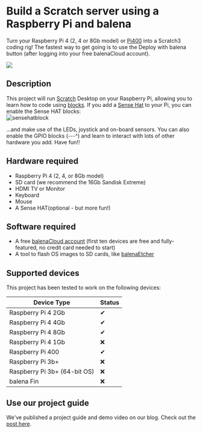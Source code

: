 # Build a Scratch server using a Raspberry Pi and balena

Turn your Raspberry Pi 4 (2, 4 or 8Gb model) or [Pi400](https://www.raspberrypi.org/products/raspberry-pi-400/) into a Scratch3 coding rig! The fastest way to get going is to use the Deploy with balena button (after logging into your free balenaCloud account).

[![](https://balena.io/deploy.svg)](https://dashboard.balena-cloud.com/deploy?repoUrl=https://github.com/balenalabs-incubator/scratch)

## Description
This project will run [Scratch](https://scratch.mit.edu/) Desktop on your Raspberry Pi, allowing you to learn how to code using [blocks](https://en.wikipedia.org/wiki/Block_(programming)). If you add a [Sense Hat](https://www.raspberrypi.org/products/sense-hat/?resellerType=home) to your Pi, you can enable the Sense HAT blocks:<br/>
![sensehatblock](https://i.ibb.co/fnbnCQp/scratch-3-desktop-for-raspbian-on-raspberry-pi-2.png)

...and make use of the LEDs, joystick and on-board sensors. You can also enable the GPIO blocks (---^) and learn to interact with lots of other hardware you add.
Have fun!!

## Hardware required
* Raspberry Pi 4 (2, 4, or 8Gb model)
* SD card (we recommend the 16Gb Sandisk Extreme)
* HDMI TV or Monitor
* Keyboard
* Mouse
* A Sense HAT(optional - but more fun!)

## Software required
* A free [balenaCloud account](https://dashboard.balena-cloud.com/signup) (first ten devices are free and fully-featured, no credit card needed to start)
* A tool to flash OS images to SD cards, like [balenaEtcher](https://www.balena.io/etcher/)

## Supported devices
This project has been tested to work on the following devices:

| Device Type  | Status |
| ------------- | ------------- |
| Raspberry Pi 4 2Gb | ✔ |
| Raspberry Pi 4 4Gb | ✔ |
| Raspberry Pi 4 8Gb | ✔ |
| Raspberry Pi 4 1Gb | :x: |
| Raspberry Pi 400 | ✔ |
| Raspberry Pi 3b+ | :x: |
| Raspberry Pi 3b+ (64-bit OS) | :x: |
| balena Fin | :x: |

## Use our project guide
We've published a project guide and demo video on our blog. Check out the [post here](https://www.balena.io/blog/build-a-scratch-server-using-a-raspberry-pi-and-balena/).
